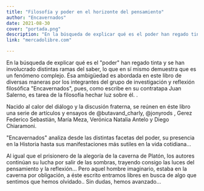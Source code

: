 ```yaml
---
title: "Filosofía y poder en el horizonte del pensamiento"
author: "Encavernados"
date: 2021-08-30
cover: "portada.png"
description: "En la búsqueda de explicar qué es el poder han regado tinta y se han involucrado distintas ramas del saber, lo que en sí mismo demuestra que es un fenómeno complejo. Ésa ambigüedad es abordada en este libro de diversas maneras por los integrantes del grupo de investigación y reflexión filosófica Encavernados, pues, como escribe en su contratapa Juan Salerno, es tarea de la filosofía hechar luz sobre él..."
link: "mercadolibre.com"

---
```

En la búsqueda de explicar qué es el "poder" han regado tinta y se han involucrado distintas ramas del saber, lo que en sí mismo demuestra que es un fenómeno complejo. 
Ésa ambigüedad es abordada en este libro de diversas maneras por los integrantes del grupo de investigación y reflexión filosófica "Encavernados", pues, como escribe en su contratapa Juan Salerno, es tarea de la filosofía hechar luz sobre él. . 

Nacido al calor del diálogo y la discusión fraterna, se reúnen en éste libro una serie de artículos y ensayos de @butavand_charly, @jonyrods , Gerez Federico Sebastián, María Meza, Verónica Natalia Antelo y Diego Chiaramoni.

"Encavernados" analiza desde las distintas facetas del poder, su presencia en la Historia hasta sus manifestaciones más sutiles en la vida cotidiana...

Al igual que el prisionero de la alegoría de  la caverna de Platón,  los autores continúan su lucha por salir de las sombras,  trayendo consigo las luces del pensamiento y la reflexión...
Pero aquel hombre imaginario,  estaba en la caverna por obligación,  a éste escrito entramos libres en busca de algo que sentimos que hemos olvidado..
Sin dudas, hemos avanzado...
